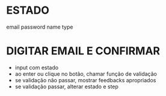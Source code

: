 # ESTADO
email
password
name
type

# DIGITAR EMAIL E CONFIRMAR
- input com estado
- ao enter ou clique no botão, chamar função de validação
- se validação não passar, mostrar feedbacks apropriados
- se validação passar, alterar estado e step